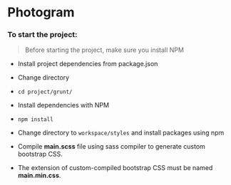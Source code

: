 # Photogram

### To start the project:


> Before starting the project, make sure you install NPM

- Install project dependencies from package.json

- Change directory

- `cd project/grunt/`

- Install dependencies with NPM

- `npm install`

- Change directory to `workspace/styles` and install packages using npm

- Compile **main.scss** file using sass compiler to generate custom bootstrap CSS. 

- The extension of custom-compiled bootstrap CSS must be named **main.min.css**.

